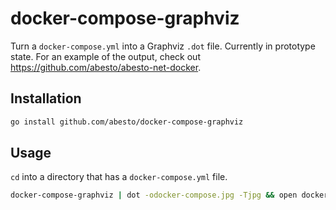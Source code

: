 # docker-compose-graphviz

Turn a `docker-compose.yml` into a Graphviz `.dot` file. Currently in prototype state. For an example of the output,
check out https://github.com/abesto/abesto-net-docker.

## Installation

```sh
go install github.com/abesto/docker-compose-graphviz
```

## Usage

`cd` into a directory that has a `docker-compose.yml` file.

```sh
docker-compose-graphviz | dot -odocker-compose.jpg -Tjpg && open docker-compose.jpg
```